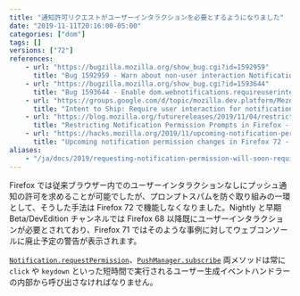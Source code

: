 ```yaml
---
title: "通知許可リクエストがユーザーインタラクションを必要とするようになりました"
date: "2019-11-11T20:16:00-05:00"
categories: ["dom"]
tags: []
versions: ["72"]
references:
    - url: "https://bugzilla.mozilla.org/show_bug.cgi?id=1592959"
      title: "Bug 1592959 - Warn about non-user interaction Notification requests"
    - url: "https://bugzilla.mozilla.org/show_bug.cgi?id=1593644"
      title: "Bug 1593644 - Enable dom.webnotifications.requireuserinteraction on Release"
    - url: "https://groups.google.com/d/topic/mozilla.dev.platform/Mezd5pLjnJU/discussion"
      title: "Intent to Ship: Require user interaction for notification permission prompts"
    - url: "https://blog.mozilla.org/futurereleases/2019/11/04/restricting-notification-permission-prompts-in-firefox/"
      title: "Restricting Notification Permission Prompts in Firefox - Future Releases"
    - url: "https://hacks.mozilla.org/2019/11/upcoming-notification-permission-changes-in-firefox-72/"
      title: "Upcoming notification permission changes in Firefox 72 - Mozilla Hacks"
aliases:
    - "/ja/docs/2019/requesting-notification-permission-will-soon-require-user-interaction/"
---
```

Firefox では従来ブラウザー内でのユーザーインタラクションなしにプッシュ通知の許可を求めることが可能でしたが、プロンプトスパムを防ぐ取り組みの一環として、そうした手法は Firefox 72 で機能しなくなりました。Nightly と早期 Beta/DevEdition チャンネルでは Firefox 68 以降既にユーザーインタラクションが必要とされており、Firefox 71 ではそのような事例に対してウェブコンソールに廃止予定の警告が表示されます。

[`Notification.requestPermission`](https://developer.mozilla.org/docs/Web/API/Notification/requestPermission)、[`PushManager.subscribe`](https://developer.mozilla.org/docs/Web/API/PushManager/subscribe) 両メソッドは常に `click` や `keydown` といった短時間で実行されるユーザー生成イベントハンドラーの内部から呼び出さなければなりません。
